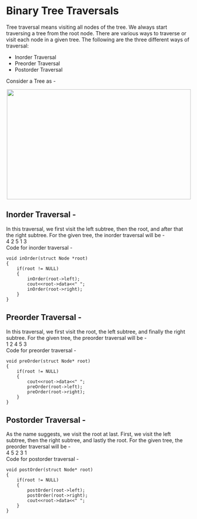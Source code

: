 # Binary Tree Traversals <br>
Tree traversal means visiting all nodes of the tree. We always start traversing a tree from the root node. There are various ways to traverse or visit each node in a given tree. The following are the three different ways of traversal:
- Inorder Traversal
- Preorder Traversal
- Postorder Traversal

Consider a Tree as - 
<p align ="center">
    <img src = "https://github.com/saloni33/winter-of-contributing/blob/main/DSA/3.1%20Binary%20Trees/tree-img.jpeg" width="500" height="300">
</p>

## Inorder Traversal - <br>
In this traversal, we first visit the left subtree, then the root, and after that the right subtree. For the given tree, the inorder traversal will be -  <br>
4 2 5 1 3 <br>
Code for inorder traversal -  <br>

```
void inOrder(struct Node *root)
{
    if(root != NULL)
    {
        inOrder(root->left);
        cout<<root->data<<" ";
        inOrder(root->right);
    }
}
```

## Preorder Traversal -  <br>
In this traversal, we first visit the root, the left subtree, and finally the right subtree. For the given tree, the preorder traversal will be - <br>
1 2 4 5 3 <br>
Code for preorder traversal - <br>

```
void preOrder(struct Node* root)
{
    if(root != NULL)
    {
        cout<<root->data<<" ";
        preOrder(root->left);
        preOrder(root->right);
    }
}
```

## Postorder Traversal - <br>
As the name suggests, we visit the root at last. First, we visit the left subtree, then the right subtree, and lastly the root. For the given tree, the preorder traversal will be - <br>
4 5 2 3 1 <br>
Code for postorder traversal - <br>

```
void postOrder(struct Node* root)
{
    if(root != NULL)
    {
        postOrder(root->left);
        postOrder(root->right);
        cout<<root->data<<" ";
    }
}
```




